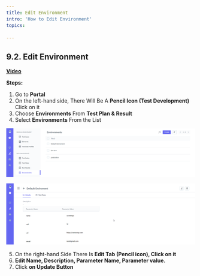 ```yaml
---
title: Edit Environment
intro: 'How to Edit Environment'
topics:

---
```

## <a name="_rs3aw9oddux7"></a>9.2. **Edit Environment** 
[**Video**](https://www.youtube.com/watch?v=jLo9UAF1oPs&list=PLfRq0FuuqhRnYtoF6kHsDdZc7ekSgpg6V&index=7)

**Steps:** 


1. Go to **Portal** 
2. On the left-hand side, There Will Be A **Pencil Icon (Test Development)** Click on it 
3. Choose **Environments** From **Test Plan & Result**
4. Select **Environments** From the List 

![](imgs/environment-list.png)

![](imgs/edit-envirnment.png)

5. On the right-hand Side There Is **Edit Tab (Pencil icon), Click on it** 
6. **Edit Name, Description, Parameter Name, Parameter value.**
7. Click **on Update Button** 